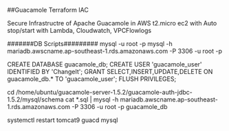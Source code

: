##Guacamole Terraform IAC

Secure Infrastructre of Apache Guacamole in AWS t2.micro ec2 with Auto stop/start with Lambda, Cloudwatch, VPCFlowlogs

#######DB Scripts#########
mysql -u root -p
mysql -h mariadb.awscname.ap-southeast-1.rds.amazonaws.com -P 3306 -u root -p

CREATE DATABASE guacamole_db;
CREATE USER 'guacamole_user' IDENTIFIED BY 'ChangeIt';
GRANT SELECT,INSERT,UPDATE,DELETE ON guacamole_db.* TO 'guacamole_user';
FLUSH PRIVILEGES;

cd /home/ubuntu/guacamole-server-1.5.2/guacamole-auth-jdbc-1.5.2/mysql/schema
cat *.sql | mysql -h mariadb.awscname.ap-southeast-1.rds.amazonaws.com -P 3306 -u root -p guacamole_db

systemctl restart tomcat9 guacd mysql